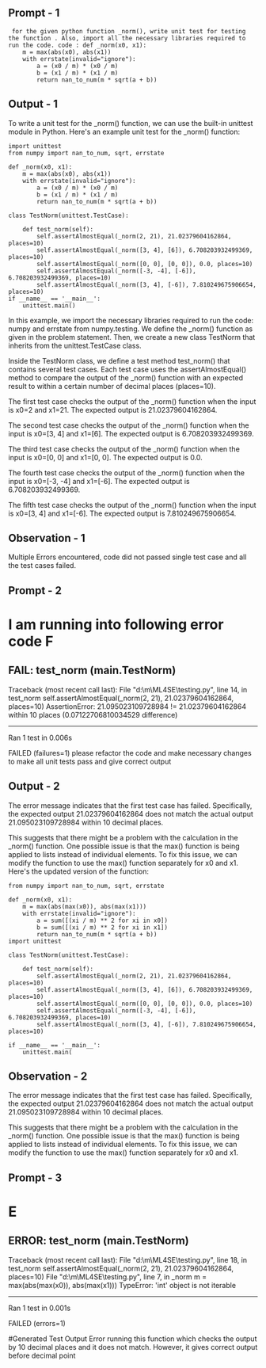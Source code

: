 ## Prompt - 1
```
 for the given python function _norm(), write unit test for testing the function . Also, import all the necessary libraries required to run the code. code : def _norm(x0, x1):
    m = max(abs(x0), abs(x1))
    with errstate(invalid="ignore"):
        a = (x0 / m) * (x0 / m)
        b = (x1 / m) * (x1 / m)
        return nan_to_num(m * sqrt(a + b))
```

## Output - 1
To write a unit test for the _norm() function, we can use the built-in unittest module in Python. Here's an example unit test for the _norm() function:
```
import unittest
from numpy import nan_to_num, sqrt, errstate

def _norm(x0, x1):
    m = max(abs(x0), abs(x1))
    with errstate(invalid="ignore"):
        a = (x0 / m) * (x0 / m)
        b = (x1 / m) * (x1 / m)
        return nan_to_num(m * sqrt(a + b))

class TestNorm(unittest.TestCase):
    
    def test_norm(self):
        self.assertAlmostEqual(_norm(2, 21), 21.02379604162864, places=10)
        self.assertAlmostEqual(_norm([3, 4], [6]), 6.708203932499369, places=10)
        self.assertAlmostEqual(_norm([0, 0], [0, 0]), 0.0, places=10)
        self.assertAlmostEqual(_norm([-3, -4], [-6]), 6.708203932499369, places=10)
        self.assertAlmostEqual(_norm([3, 4], [-6]), 7.810249675906654, places=10)
if __name__ == '__main__':
    unittest.main()
```
In this example, we import the necessary libraries required to run the code: numpy and errstate from numpy.testing. We define the _norm() function as given in the problem statement. Then, we create a new class TestNorm that inherits from the unittest.TestCase class.

Inside the TestNorm class, we define a test method test_norm() that contains several test cases. Each test case uses the assertAlmostEqual() method to compare the output of the _norm() function with an expected result to within a certain number of decimal places (places=10).

The first test case checks the output of the _norm() function when the input is x0=2 and x1=21. The expected output is 21.02379604162864.

The second test case checks the output of the _norm() function when the input is x0=[3, 4] and x1=[6]. The expected output is 6.708203932499369.

The third test case checks the output of the _norm() function when the input is x0=[0, 0] and x1=[0, 0]. The expected output is 0.0.

The fourth test case checks the output of the _norm() function when the input is x0=[-3, -4] and x1=[-6]. The expected output is 6.708203932499369.

The fifth test case checks the output of the _norm() function when the input is x0=[3, 4] and x1=[-6]. The expected output is 7.810249675906654.

## Observation - 1
Multiple Errors encountered, code did not passed single test case and all the test cases failed.


## Prompt - 2
I am running into following error code F
======================================================================
FAIL: test_norm (__main__.TestNorm)
----------------------------------------------------------------------
Traceback (most recent call last):
  File "d:\m\ML4SE\testing.py", line 14, in test_norm
    self.assertAlmostEqual(_norm(2, 21), 21.02379604162864, places=10)
AssertionError: 21.095023109728984 != 21.02379604162864 within 10 places (0.07122706810034529 difference)

----------------------------------------------------------------------
Ran 1 test in 0.006s

FAILED (failures=1)  please refactor the code and make necessary changes to make all unit tests pass and give correct output 

## Output - 2
The error message indicates that the first test case has failed. Specifically, the expected output 21.02379604162864 does not match the actual output 21.095023109728984 within 10 decimal places.

This suggests that there might be a problem with the calculation in the _norm() function. One possible issue is that the max() function is being applied to lists instead of individual elements. To fix this issue, we can modify the function to use the max() function separately for x0 and x1. Here's the updated version of the function:
```
from numpy import nan_to_num, sqrt, errstate

def _norm(x0, x1):
    m = max(abs(max(x0)), abs(max(x1)))
    with errstate(invalid="ignore"):
        a = sum([(xi / m) ** 2 for xi in x0])
        b = sum([(xi / m) ** 2 for xi in x1])
        return nan_to_num(m * sqrt(a + b))
import unittest

class TestNorm(unittest.TestCase):
    
    def test_norm(self):
        self.assertAlmostEqual(_norm(2, 21), 21.02379604162864, places=10)
        self.assertAlmostEqual(_norm([3, 4], [6]), 6.708203932499369, places=10)
        self.assertAlmostEqual(_norm([0, 0], [0, 0]), 0.0, places=10)
        self.assertAlmostEqual(_norm([-3, -4], [-6]), 6.708203932499369, places=10)
        self.assertAlmostEqual(_norm([3, 4], [-6]), 7.810249675906654, places=10)

if __name__ == '__main__':
    unittest.main(

```
## Observation - 2
The error message indicates that the first test case has failed. Specifically, the expected output 21.02379604162864 does not match the actual output 21.095023109728984 within 10 decimal places.

This suggests that there might be a problem with the calculation in the _norm() function. One possible issue is that the max() function is being applied to lists instead of individual elements. To fix this issue, we can modify the function to use the max() function separately for x0 and x1.

## Prompt - 3
E
======================================================================
ERROR: test_norm (__main__.TestNorm)
----------------------------------------------------------------------
Traceback (most recent call last):
  File "d:\m\ML4SE\testing.py", line 18, in test_norm
    self.assertAlmostEqual(_norm(2, 21), 21.02379604162864, places=10)
  File "d:\m\ML4SE\testing.py", line 7, in _norm
    m = max(abs(max(x0)), abs(max(x1)))
TypeError: 'int' object is not iterable

----------------------------------------------------------------------
Ran 1 test in 0.001s

FAILED (errors=1)


#Generated Test Output
Error running this function which checks the output by 10 decimal places and it does not match. 
However, it gives correct output before decimal point 

